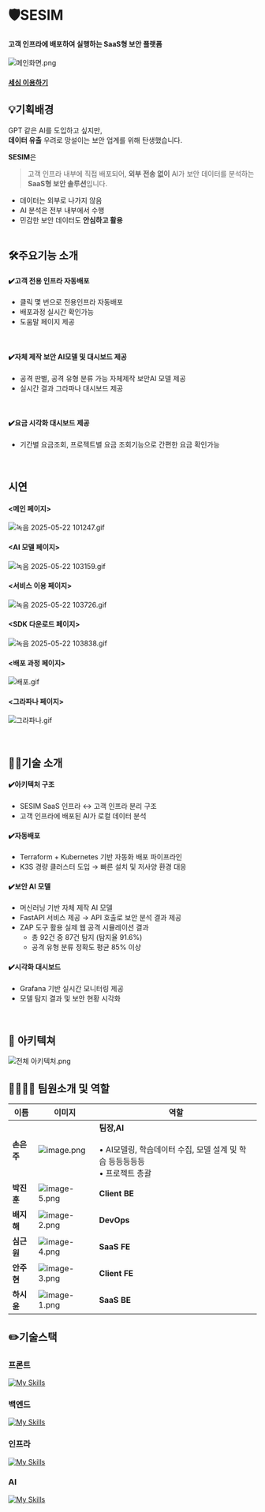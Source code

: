 # 🛡️SESIM
#### 고객 인프라에 배포하여 실행하는 SaaS형 보안 플랫폼 

![메인화면.png](./readme/메인화면.png)

#### [세심 이용하기](http://www.sesim.site/)   


## 💡기획배경
  
GPT 같은 AI를 도입하고 싶지만,  
**데이터 유출** 우려로 망설이는 보안 업계를 위해 탄생했습니다.

**SESIM**은  
>고객 인프라 내부에 직접 배포되어,  **외부 전송 없이** AI가 보안 데이터를 분석하는  **SaaS형 보안 솔루션**입니다.

- 데이터는 외부로 나가지 않음  
- AI 분석은 전부 내부에서 수행  
- 민감한 보안 데이터도 **안심하고 활용**
<br><br>

## 🛠️주요기능 소개   

#### ✔️고객 전용 인프라 자동배포
- 클릭 몇 번으로 전용인프라 자동배포
- 배포과정 실시간 확인가능
- 도움말 페이지 제공
<br>

#### ✔️자체 제작 보안 AI모델 및 대시보드 제공
- 공격 판별, 공격 유형 분류 가능 자체제작 보안AI 모델 제공
- 실시간 결과 그라파나 대시보드 제공
<br>

#### ✔️요금 시각화 대시보드 제공
- 기간별 요금조회, 프로젝트별 요금 조회기능으로 간편한 요금 확인가능


<br>

## 시연

#### <메인 페이지>

![녹음 2025-05-22 101247.gif](./readme/녹음_2025-05-22_101247.gif)

#### <AI 모델 페이지>

![녹음 2025-05-22 103159.gif](./readme/녹음_2025-05-22_103159.gif)

#### <서비스 이용 페이지>

![녹음 2025-05-22 103726.gif](./readme/녹음_2025-05-22_103726.gif)

#### <SDK 다운로드 페이지>

![녹음 2025-05-22 103838.gif](./readme/녹음_2025-05-22_103838.gif)

#### <배포 과정 페이지>

![배포.gif](./readme/배포.gif)

#### <그라파나 페이지>

![그라파나.gif](./readme/그라파나.gif)

<br>

## 👨‍🔧기술 소개

#### ✔️아키텍처 구조
- SESIM SaaS 인프라 ↔ 고객 인프라 분리 구조
- 고객 인프라에 배포된 AI가 로컬 데이터 분석


#### ✔️자동배포
- Terraform + Kubernetes 기반 자동화 배포 파이프라인
- K3S 경량 클러스터 도입 → 빠른 설치 및 저사양 환경 대응


#### ✔️보안 AI 모델
- 머신러닝 기반 자체 제작 AI 모델
- FastAPI 서비스 제공 → API 호출로 보안 분석 결과 제공
- ZAP 도구 활용 실제 웹 공격 시뮬레이션 결과
    - 총 92건 중 87건 탐지 (탐지율 91.6%)
    - 공격 유형 분류 정확도 평균 85% 이상


#### ✔️시각화 대시보드
- Grafana 기반 실시간 모니터링 제공
- 모델 탐지 결과 및 보안 현황 시각화
<br>

## 📐 아키텍쳐
![전체 아키텍처.png](./readme/전체_아키텍처.png)
<br>


## 👨‍👩‍👧‍👦 팀원소개 및 역할 
| 이름 | 이미지 | 역할 |
| --- | ------------- | --------------------------------------------------------------------------------------- |
| **손은주**| ![image.png](./readme/손은주.png) | **팀장,AI**  <br><br> • AI모델링, 학습데이터 수집, 모델 설계 및 학습 등등등등등 <br>• 프로젝트 총괄|
| **박진훈** | ![image-5.png](./readme/박진훈.png) | **Client BE** |
| **배지해** | ![image-2.png](./readme/배지해.png) | **DevOps** |
| **심근원** | ![image-4.png](./readme/심근원.png) | **SaaS FE** |
| **안주현** | ![image-3.png](./readme/안주현.png)| **Client FE** <br> |
| **하시윤** | ![image-1.png](./readme/하시윤.png) | **SaaS BE** |


## ✏️기술스택

### 프론트
[![My Skills](https://skillicons.dev/icons?i=ts,react,tailwind,redux,grafana)](https://skillicons.dev)

### 백엔드
[![My Skills](https://skillicons.dev/icons?i=java,mysql,postgresql,spring,terraform)](https://skillicons.dev)

### 인프라
[![My Skills](https://skillicons.dev/icons?i=kubernetes,jenkins,docker)](https://skillicons.dev)
### AI
[![My Skills](https://skillicons.dev/icons?i=py)](https://skillicons.dev)






